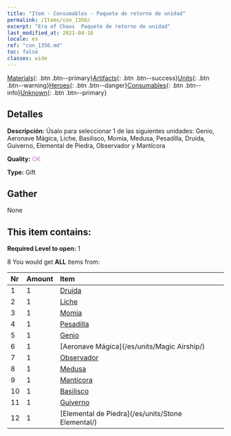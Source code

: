 ```yaml
---
title: "Item - Consumables - Paquete de retorno de unidad"
permalink: /Items/con_1356/
excerpt: "Era of Chaos  Paquete de retorno de unidad"
last_modified_at: 2021-04-16
locale: es
ref: "con_1356.md"
toc: false
classes: wide
---
```

 [Materials](/es/Items/){: .btn .btn--primary}[Artifacts](/es/Items/Artifacts/){: .btn .btn--success}[Units](/es/Items/Units/){: .btn .btn--warning}[Heroes](/es/Items/Heroes/){: .btn .btn--danger}[Consumables](/es/Items/Consumables/){: .btn .btn--info}[Unknown](/es/Items/Unknown/){: .btn .btn--primary}

## Detalles
 **Descripción:** Úsalo para seleccionar 1 de las siguientes unidades: Genio, Aeronave Mágica, Liche, Basilisco, Momia, Medusa, Pesadilla, Druida, Guiverno, Elemental de Piedra, Observador y Mantícora

 **Quality:** <span style="color: #DA70D6">OK</span>

 **Type:** Gift

## Gather

  None

## This item contains:

 **Required Level to open:** 1

 8 You would get **ALL** items  from:

  | Nr | Amount |     Item    |
  |:---|:-------|:------------|
  | 1 | 1 | [Druida](/es/units/Druid/) |  | 
  | 2 | 1 | [Liche](/es/units/Lich/) |  | 
  | 3 | 1 | [Momia](/es/units/Mummy/) |  | 
  | 4 | 1 | [Pesadilla](/es/units/Nightmare/) |  | 
  | 5 | 1 | [Genio](/es/units/Genie/) |  | 
  | 6 | 1 | [Aeronave Mágica](/es/units/Magic Airship/) |  | 
  | 7 | 1 | [Observador](/es/units/Beholder/) |  | 
  | 8 | 1 | [Medusa](/es/units/Medusa/) |  | 
  | 9 | 1 | [Mantícora](/es/units/Manticore/) |  | 
  | 10 | 1 | [Basilisco](/es/units/Basilisk/) |  | 
  | 11 | 1 | [Guiverno](/es/units/Wyvern/) |  | 
  | 12 | 1 | [Elemental de Piedra](/es/units/Stone Elemental/) |  | 
